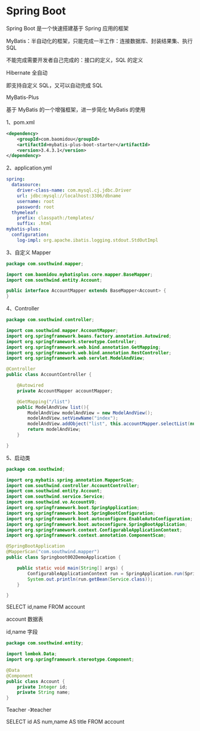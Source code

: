 # Spring Boot

Spring Boot 是一个快速搭建基于 Spring 应用的框架

MyBatis：半自动化的框架，只能完成一半工作：连接数据库、封装结果集、执行 SQL

不能完成需要开发者自己完成的：接口的定义，SQL 的定义

Hibernate 全自动

即支持自定义 SQL，又可以自动完成 SQL

MyBatis-Plus

基于 MyBatis 的一个增强框架，进一步简化 MyBatis 的使用

1、pom.xml

```xml
<dependency>
    <groupId>com.baomidou</groupId>
    <artifactId>mybatis-plus-boot-starter</artifactId>
    <version>3.4.3.1</version>
</dependency>
```

2、application.yml

```yaml
spring:
  datasource:
    driver-class-name: com.mysql.cj.jdbc.Driver
    url: jdbc:mysql://localhost:3306/dbname
    username: root
    password: root
  thymeleaf:
    prefix: classpath:/templates/
    suffix: .html
mybatis-plus:
  configuration:
    log-impl: org.apache.ibatis.logging.stdout.StdOutImpl
```

3、自定义 Mapper

```java
package com.southwind.mapper;

import com.baomidou.mybatisplus.core.mapper.BaseMapper;
import com.southwind.entity.Account;

public interface AccountMapper extends BaseMapper<Account> {
}
```

4、Controller

```java
package com.southwind.controller;

import com.southwind.mapper.AccountMapper;
import org.springframework.beans.factory.annotation.Autowired;
import org.springframework.stereotype.Controller;
import org.springframework.web.bind.annotation.GetMapping;
import org.springframework.web.bind.annotation.RestController;
import org.springframework.web.servlet.ModelAndView;

@Controller
public class AccountController {

    @Autowired
    private AccountMapper accountMapper;

    @GetMapping("/list")
    public ModelAndView list(){
        ModelAndView modelAndView = new ModelAndView();
        modelAndView.setViewName("index");
        modelAndView.addObject("list", this.accountMapper.selectList(null));
        return modelAndView;
    }

}
```

5、启动类

```java
package com.southwind;

import org.mybatis.spring.annotation.MapperScan;
import com.southwind.controller.AccountController;
import com.southwind.entity.Account;
import com.southwind.service.Service;
import com.southwind.vo.AccountVO;
import org.springframework.boot.SpringApplication;
import org.springframework.boot.SpringBootConfiguration;
import org.springframework.boot.autoconfigure.EnableAutoConfiguration;
import org.springframework.boot.autoconfigure.SpringBootApplication;
import org.springframework.context.ConfigurableApplicationContext;
import org.springframework.context.annotation.ComponentScan;

@SpringBootApplication
@MapperScan("com.southwind.mapper")
public class Springboot002DemoApplication {

    public static void main(String[] args) {
        ConfigurableApplicationContext run = SpringApplication.run(Springboot002DemoApplication.class, args);
        System.out.println(run.getBean(Service.class));
    }

}
```



SELECT id,name FROM account

account 数据表

id,name 字段

```java
package com.southwind.entity;

import lombok.Data;
import org.springframework.stereotype.Component;

@Data
@Component
public class Account {
    private Integer id;
    private String name;
}
```

Teacher -》teacher

SELECT id AS num,name AS title FROM account

